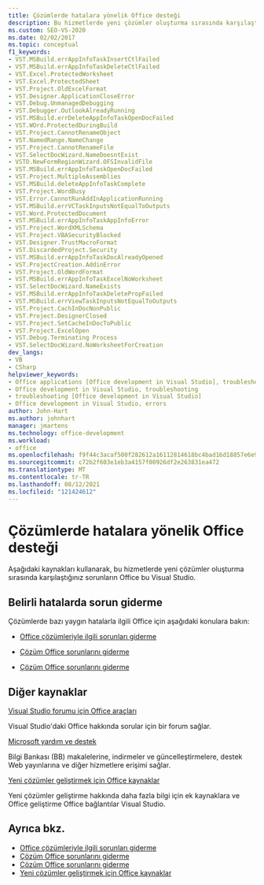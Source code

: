 ```yaml
---
title: Çözümlerde hatalara yönelik Office desteği
description: Bu hizmetlerde yeni çözümler oluşturma sırasında karşılaştığınız sorunların yanıtlarını bulmak için destek Office nasıl Visual Studio.
ms.custom: SEO-VS-2020
ms.date: 02/02/2017
ms.topic: conceptual
f1_keywords:
- VST.MSBuild.errAppInfoTaskInsertCtlFailed
- VST.MSBuild.errAppInfoTaskDeleteCtlFailed
- VST.Excel.ProtectedWorksheet
- VST.Excel.ProtectedSheet
- VST.Project.OldExcelFormat
- VST.Designer.ApplicationCloseError
- VST.Debug.UnmanagedDebugging
- VST.Debugger.OutlookAlreadyRunning
- VST.MSBuild.errDeleteAppInfoTaskOpenDocFailed
- VST.WOrd.ProtectedDuringBuild
- VST.Project.CannotRenameObject
- VST.NamedRange.NameChange
- VST.Project.CannotRenameFile
- VST.SelectDocWizard.NameDoesntExist
- VSTO.NewFormRegionWizard.OFSInvalidFile
- VST.MSBuild.errAppInfoTaskOpenDocFailed
- VST.Project.MultipleAssemblies
- VST.MSBuild.deleteAppInfoTaskComplete
- VST.Project.WordBusy
- VST.Error.CannotRunAddInApplicationRunning
- VST.MSBuild.errVCTaskInputsNotEqualToOutputs
- VST.Word.ProtectedDocument
- VST.MSBuild.errAppInfoTaskAppInfoError
- VST.Project.WordXMLSchema
- VST.Project.VBASecurityBlocked
- VST.Designer.TrustMacroFormat
- VST.DiscardedProject.Security
- VST.MSBuild.errAppInfoTaskDocAlreadyOpened
- VST.ProjectCreation.AddinError
- VST.Project.OldWordFormat
- VST.MSBuild.errAppInfoTaskExcelNoWorksheet
- VST.SelectDocWizard.NameExists
- VST.MSBuild.errAppInfoTaskDeletePropFailed
- VST.MSBuild.errViewTaskInputsNotEqualToOutputs
- VST.Project.CachInDocNonPublic
- VST.Project.DesignerClosed
- VST.Project.SetCacheInDocToPublic
- VST.Project.ExcelOpen
- VST.Debug.Terminating Process
- VST.SelectDocWizard.NoWorksheetForCreation
dev_langs:
- VB
- CSharp
helpviewer_keywords:
- Office applications [Office development in Visual Studio], troubleshooting
- Office development in Visual Studio, troubleshooting
- troubleshooting [Office development in Visual Studio]
- Office development in Visual Studio, errors
author: John-Hart
ms.author: johnhart
manager: jmartens
ms.technology: office-development
ms.workload:
- office
ms.openlocfilehash: f9f44c3acaf500f282612a16112814618bc4bad16d18857e6e929dbe165e0470
ms.sourcegitcommit: c72b2f603e1eb3a4157f00926df2e263831ea472
ms.translationtype: MT
ms.contentlocale: tr-TR
ms.lasthandoff: 08/12/2021
ms.locfileid: "121424612"
---
```

# <a name="additional-support-for-errors-in-office-solutions"></a>Çözümlerde hatalara yönelik Office desteği

Aşağıdaki kaynakları kullanarak, bu hizmetlerde yeni çözümler oluşturma sırasında karşılaştığınız sorunların Office bu Visual Studio.

## <a name="troubleshoot-specific-errors"></a>Belirli hatalarda sorun giderme

Çözümlerde bazı yaygın hatalarla ilgili Office için aşağıdaki konulara bakın:

- [Office çözümleriyle ilgili sorunları giderme](../vsto/troubleshooting-errors-in-office-solutions.md)

- [Çözüm Office sorunlarını giderme](../vsto/troubleshooting-office-solution-security.md)

- [Çözüm Office sorunlarını giderme](../vsto/troubleshooting-office-solution-deployment.md)

## <a name="other-resources"></a>Diğer kaynaklar

[Visual Studio forumu için Office araçları](https://social.msdn.microsoft.com/Forums/vstudio/en-US/home?forum=vsto)

Visual Studio'daki Office hakkında sorular için bir forum sağlar.

[Microsoft yardım ve destek](https://support.microsoft.com)

Bilgi Bankası (BB) makalelerine, indirmeler ve güncelleştirmelere, destek Web yayınlarına ve diğer hizmetlere erişimi sağlar.

[Yeni çözümler geliştirmek için Office kaynaklar](../vsto/additional-resources-for-developing-office-solutions.md)

Yeni çözümler geliştirme hakkında daha fazla bilgi için ek kaynaklara ve Office geliştirme Office bağlantılar Visual Studio.

## <a name="see-also"></a>Ayrıca bkz.

- [Office çözümleriyle ilgili sorunları giderme](../vsto/troubleshooting-errors-in-office-solutions.md)
- [Çözüm Office sorunlarını giderme](../vsto/troubleshooting-office-solution-security.md)
- [Çözüm Office sorunlarını giderme](../vsto/troubleshooting-office-solution-deployment.md)
- [Yeni çözümler geliştirmek için Office kaynaklar](../vsto/additional-resources-for-developing-office-solutions.md)
